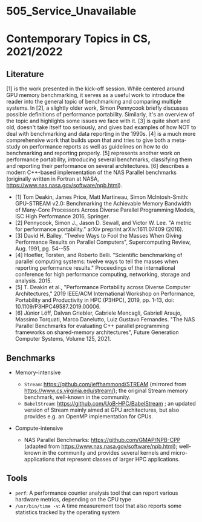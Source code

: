 # 505_Service_Unavailable

# Contemporary Topics in CS, 2021/2022

## Literature

[1] is the work presented in the kick-off session. While centered around GPU memory benchmarking, it serves as a useful work to introduce the reader into the general topic of benchmarking and comparing multiple systems. In [2], a slightly older work, Simon Pennycook briefly discusses possible definitions of performance portability. Similarly, it's an overview of the topic and highlights some issues we face with it. [3] is quite short and old, doesn't take itself too seriously, and gives bad examples of how NOT to deal with benchmarking and data reporting in the 1990s. [4] is a much more comprehensive work that builds upon that and tries to give both a meta-study on performance reports as well as guidelines on how to do benchmarking and reporting properly. [5] represents another work on performance portability, introducing several benchmarks, classifying them and reporting their performance on several architectures. [6] describes a modern C++-based implementation of the NAS Parallel benchmarks (originally written in Fortran at NASA, https://www.nas.nasa.gov/software/npb.html).

- [1] Tom Deakin, James Price, Matt Martineau, Simon McIntosh-Smith: GPU-STREAM v2.0: Benchmarking the Achievable Memory Bandwidth of Many-Core Processors Across Diverse Parallel Programming Models, ISC High Performance 2016, Springer.
- [2] Pennycook, Simon J., Jason D. Sewall, and Victor W. Lee. "A metric for performance portability." arXiv preprint arXiv:1611.07409 (2016).
- [3] David H. Bailey. "Twelve Ways to Fool the Masses When Giving Performance Results on Parallel Computers", Supercomputing Review, Aug. 1991, pg. 54--55
- [4] Hoefler, Torsten, and Roberto Belli. "Scientific benchmarking of parallel computing systems: twelve ways to tell the masses when reporting performance results." Proceedings of the international conference for high performance computing, networking, storage and analysis. 2015.
- [5] T. Deakin et al., "Performance Portability across Diverse Computer Architectures," 2019 IEEE/ACM International Workshop on Performance, Portability and Productivity in HPC (P3HPC), 2019, pp. 1-13, doi: 10.1109/P3HPC49587.2019.00006.
- [6] Júnior Löff, Dalvan Griebler, Gabriele Mencagli, Gabriell Araujo, Massimo Torquati, Marco Danelutto, Luiz Gustavo Fernandes. "The NAS Parallel Benchmarks for evaluating C++ parallel programming frameworks on shared-memory architectures", Future Generation Computer Systems, Volume 125, 2021.

## Benchmarks

- Memory-intensive
    - `Stream`: https://github.com/jeffhammond/STREAM (mirrored from https://www.cs.virginia.edu/stream/); the original Stream memory benchmark, well-known in the community.
    - `BabelStream`: https://github.com/UoB-HPC/BabelStream ; an updated version of Stream mainly aimed at GPU architectures, but also provides e.g. an OpenMP implementation for CPUs.

- Compute-intensive
    - NAS Parallel Benchmarks: https://github.com/GMAP/NPB-CPP (adapted from https://www.nas.nasa.gov/software/npb.html); well-known in the community and provides several kernels and micro-applications that represent classes of larger HPC applications.

## Tools

- `perf`: A performance counter analysis tool that can report various hardware metrics, depending on the CPU type
- `/usr/bin/time -v`: A time measurement tool that also reports some statistics tracked by the operating system
